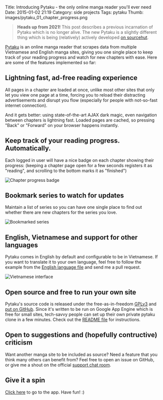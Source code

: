 Title: Introducing Pytaku - the only online manga reader you'll ever need
Date: 2015-01-02 21:19
Category: side projects
Tags: pytaku
Thumb: images/pytaku_01_chapter_progress.png

> **Heads up from 2021!** This post describes a previous incarnation of Pytaku
> which is no longer alive.  The new Pytaku is a slightly different thing which
> is being (relatively) actively developed [on
> sourcehut](https://sr.ht/~nhanb/pytaku/).

[Pytaku][pytaku] is an online manga reader that scrapes data from multiple Vietnamese and English
manga sites, giving you one single place to keep track of your reading progress and watch for new
chapters with ease. Here are some of the features implemented so far:

## Lightning fast, ad-free reading experience

All pages in a chapter are loaded at once, unlike most other sites that only let you view one page
at a time, forcing you to reload their distracting advertisements and disrupt you flow (especially
for people with not-so-fast internet connection).

And it gets better: using state-of-the-art AJAX dark magic, even navigation between chapters is
lightning fast. Loaded pages are cached, so pressing "Back" or "Forward" on your browser happens
instantly.

## Keep track of your reading progress. Automatically.

Each logged in user will have a nice badge on each chapter showing their progress: (keeping a
chapter page open for a few seconds registers it as "reading", and scrolling to the bottom marks it
as "finished")

![Chapter progress badge][img1]

## Bookmark series to watch for updates

Maintain a list of series so you can have one single place to find out whether there are new
chapters for the series you love.

![Bookmarked series][img2]

## English, Vietnamese and support for other languages

Pytaku comes in English by default and configurable to be in Vietnamese. If you want to translate
it to your own language, feel free to follow the example from the [English language file][4] and
send me a pull request.

![Vietnamese interface][img3]

## Open source and free to run your own site

Pytaku's source code is released under the free-as-in-freedom [GPLv3][gpl] and [put on GitHub][1].
Since it's written to be run on Google App Engine which is free for small sites, tech-savvy people
can set up their own private pytaku clone in a few minutes. Check out the [README file][2] for
instructions.

## Open to suggestions and (hopefully contructive) criticism

Want another manga site to be included as source? Need a feature that you think many others can
benefit from? Feel free to open an issue on GitHub, or give me a shout on the official [support
chat room][3].

## Give it a spin

[Click here][pytaku] to go to the app. Have fun! :)

[1]: https://github.com/nhanb/pytaku-old-gae/
[2]: https://github.com/nhanb/pytaku-old-gae/blob/master/README.markdown
[3]: https://gitter.im/nhanb/pytaku
[4]: https://github.com/nhanb/pytaku-old-gae/blob/master/frontend/languages/en.yaml
[img1]: /images/pytaku_01_chapter_progress.png
[img2]: /images/pytaku_02_bookmarked_series.png
[img3]: /images/pytaku_03_vietnamese.png
[pytaku]: https://pytaku.appspot.com
[gpl]: https://www.gnu.org/licenses/quick-guide-gplv3.html
